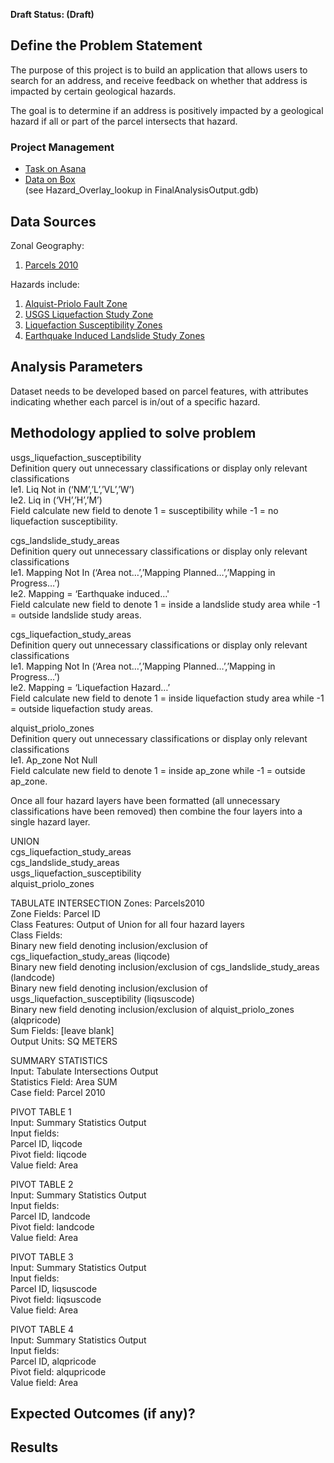 **Draft Status: (Draft)**

## Define the Problem Statement
The purpose of this project is to build an application that allows users to search for an address, and receive feedback on whether that address is impacted by certain geological hazards.

The goal is to determine if an address is positively impacted by a geological hazard if all or part of the parcel intersects that hazard.  

### Project Management 
- [Task on Asana](https://app.asana.com/0/412103232252676/795829633431058/f)  
- [Data on Box](https://mtcdrive.app.box.com/folder/53006798123)  
	(see Hazard_Overlay_lookup in FinalAnalysisOutput.gdb)

## Data Sources
Zonal Geography:
1. [Parcels 2010](https://mtcdrive.app.box.com/s/ny0olvpw64x6ftxwhbi34m2phm6hqzce)

Hazards include: 
1. [Alquist-Priolo Fault Zone](https://mtc.maps.arcgis.com/home/item.html?id=1935ec41c8b04a21bff1ebb1e5c050ca)
2. [USGS Liquefaction Study Zone](https://mtc.maps.arcgis.com/home/item.html?id=044546a891414c90a17a54bb2aa594bb)
3. [Liquefaction Susceptibility Zones](https://mtc.maps.arcgis.com/home/item.html?id=b88a7506b3054189b2cbd475371b1199)
4. [Earthquake Induced Landslide Study Zones](https://mtc.maps.arcgis.com/home/item.html?id=2b40285fe87a402db105de31dd124dc0#overview)

## Analysis Parameters
Dataset needs to be developed based on parcel features, with attributes indicating whether each parcel is in/out of a specific hazard. 


## Methodology applied to solve problem
usgs_liquefaction_susceptibility  
Definition query out unnecessary classifications or display only relevant classifications  
	Ie1. Liq Not in (‘NM’,’L’,’VL’,’W’)  
	Ie2. Liq in (‘VH’,’H’,’M’)  
Field calculate new field to denote 1 = susceptibility while -1 = no liquefaction susceptibility.  

cgs_landslide_study_areas  
Definition query out unnecessary classifications or display only relevant classifications  
	Ie1. Mapping Not In (‘Area not…’,’Mapping Planned…’,’Mapping in Progress…’)  
	Ie2. Mapping = ‘Earthquake induced…'    
Field calculate new field to denote 1 = inside a landslide study area while -1 = outside landslide study areas.  

cgs_liquefaction_study_areas  
Definition query out unnecessary classifications or display only relevant classifications  
	Ie1. Mapping Not In (‘Area not…’,’Mapping Planned…’,’Mapping in Progress…’)  
	Ie2. Mapping = ‘Liquefaction Hazard…’  
Field calculate new field to denote 1 = inside liquefaction study area while -1 = outside liquefaction study areas.  

alquist_priolo_zones  
Definition query out unnecessary classifications or display only relevant classifications  
	Ie1. Ap_zone Not Null  
Field calculate new field to denote 1 = inside ap_zone while -1 = outside ap_zone.  

Once all four hazard layers have been formatted (all unnecessary classifications have been removed) then combine the four layers into a single hazard layer.

UNION  
cgs_liquefaction_study_areas  
cgs_landslide_study_areas  
usgs_liquefaction_susceptibility  
alquist_priolo_zones  

TABULATE INTERSECTION
	Zones:	Parcels2010  
	Zone Fields:	Parcel ID  
	Class Features:	Output of Union for all four hazard layers  
	Class Fields:  
		Binary new field denoting inclusion/exclusion of cgs_liquefaction_study_areas (liqcode)  
		Binary new field denoting inclusion/exclusion of cgs_landslide_study_areas (landcode)  
		Binary new field denoting inclusion/exclusion of usgs_liquefaction_susceptibility (liqsuscode)  
		Binary new field denoting inclusion/exclusion of alquist_priolo_zones (alqpricode)  
Sum Fields:	[leave blank]  
Output Units:	SQ METERS  

SUMMARY STATISTICS  
    Input:	Tabulate Intersections Output  
    Statistics Field:	Area SUM  
    Case field:	Parcel 2010  

PIVOT TABLE 1  
	Input:	Summary Statistics Output  
	Input fields:  
		Parcel ID, liqcode  
	Pivot field:	liqcode  
	Value field:	Area  

PIVOT TABLE 2  
	Input:	Summary Statistics Output  
	Input fields:  
		Parcel ID, landcode  
	Pivot field:	landcode  
	Value field:	Area  

PIVOT TABLE 3  
	Input:	Summary Statistics Output  
	Input fields:  
		Parcel ID, liqsuscode   
	Pivot field:	liqsuscode  
	Value field:	Area  

PIVOT TABLE 4  
	Input:	Summary Statistics Output  
	Input fields:  
		Parcel ID, alqpricode  
	Pivot field:	alqupricode  
	Value field:	Area  

## Expected Outcomes (if any)?


## Results


